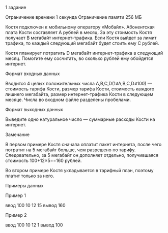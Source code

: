 1 задание

Ограничение времени
1 секунда
Ограничение памяти
256 МБ

Костя подключен к мобильному оператору «Мобайл». Абонентская плата Кости составляет A рублей в месяц. За эту стоимость Костя получает B мегабайт интернет-трафика. Если Костя выйдет за лимит трафика, то каждый следующий мегабайт будет стоить ему C рублей.

Костя планирует потратить D мегабайт интернет-трафика в следующий месяц. Помогите ему сосчитать, во сколько рублей ему обойдется интернет.


Формат входных данных

Вводится 4 целых положительных числа A,B,C,D(1≤A,B,C,D≤100) — стоимость тарифа Кости, размер тарифа Кости, стоимость каждого лишнего мегабайта, размер интернет-трафика Кости в следующем месяце. Числа во входном файле разделены пробелами.


Формат выходных данных

Выведите одно натуральное число — суммарные расходы Кости на интернет.


Замечание

В первом примере Костя сначала оплатит пакет интернета, после чего потратит на 5 мегабайт больше, чем разрешено по тарифу. Следовательно, за 5 мегабайт он дополняет отдельно, получившаяся стоимость 100+12×5==160 рублей.

Во втором примере Костя укладывается в тарифный план, поэтому платит только за него.

Примеры данных

Пример 1

ввод
100  10  12  15
вывод
160   

Пример 2

ввод
100  10  12  1
вывод
100   